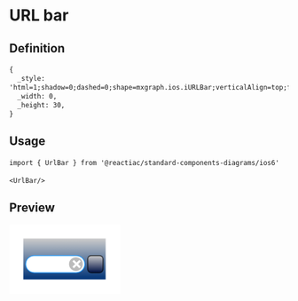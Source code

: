 # URL bar

## Definition

```
{
  _style: 'html=1;shadow=0;dashed=0;shape=mxgraph.ios.iURLBar;verticalAlign=top;fontSize=8;spacingTop=-5;align=center;sketch=0;whiteSpace=wrap;',
  _width: 0,
  _height: 30,
}
```

## Usage

```
import { UrlBar } from '@reactiac/standard-components-diagrams/ios6'

<UrlBar/>
```

## Preview

<img src="./url-bar.png" width="200"/>
